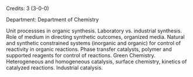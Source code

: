 Credits: 3 (3-0-0)

Department: Department of Chemistry

Unit processses in organic synthesis. Laboratory vs. industrial synthesis. Role of medium in directing synthetic outcomes, organized media. Natural and synthetic constrained systems (inorganic and organic) for control of reactivity in organic reactions. Phase transfer catalysts, polymer and supported reagents for control of reactions. Green Chemistry. Heterogeneous and homogeneous catalysis, surface chemistry, kinetics of catalyzed reactions. Industrial catalysis.